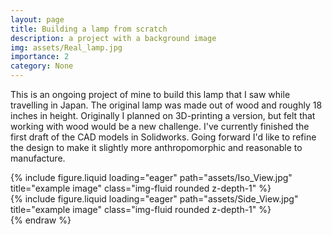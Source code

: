 ```yaml
---
layout: page
title: Building a lamp from scratch
description: a project with a background image
img: assets/Real_lamp.jpg
importance: 2
category: None
---
```


This is an ongoing project of mine to build this lamp that I saw while travelling in Japan. The original lamp was made out of wood and roughly 18 inches in height. Originally I planned on 3D-printing a version, but felt that working with wood would be a new challenge. I've currently finished the first draft of the CAD models in Solidworks. Going forward I'd like to refine the design to make it slightly more anthropomorphic and reasonable to manufacture.

<div class="row">
    <div class="col-sm mt-3 mt-md-0">
        {% include figure.liquid loading="eager" path="assets/Iso_View.jpg" title="example image" class="img-fluid rounded z-depth-1" %}
    </div>
    <div class="col-sm mt-3 mt-md-0">
        {% include figure.liquid loading="eager" path="assets/Side_View.jpg" title="example image" class="img-fluid rounded z-depth-1" %}
    </div>
</div>
{% endraw %}

